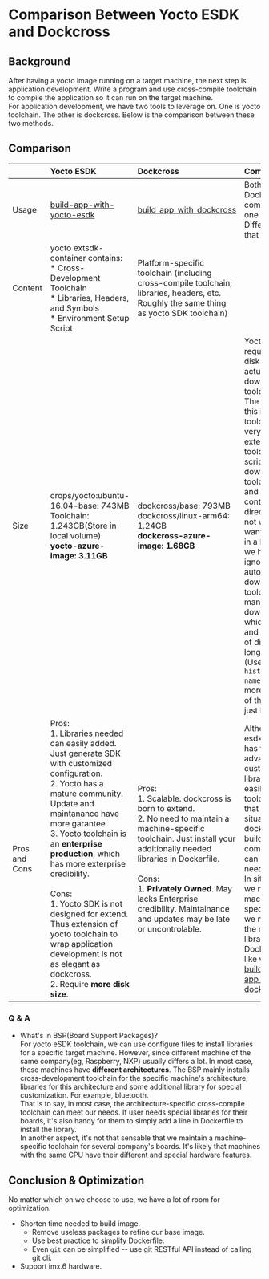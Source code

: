 # Comparison Between Yocto ESDK and Dockcross

## Background

After having a yocto image running on a target machine, the next step is application development. Write a program and use cross-compile toolchain to compile the application so it can run on the target machine.  
For application development, we have two tools to leverage on. One is yocto toolchain. The other is dockcross. Below is the comparison between these two methods.

## Comparison

| | Yocto ESDK | Dockcross| Comment |
|:---|:---|:---|:---|
| Usage |[build-app-with-yocto-esdk](./app_development/yocto_esdk/build_app_with_yocto_esdk.md) |[build_app_with_dockcross](./app_development/dockcross/build_app_with_dockcross.md) | Both can use a Dockerfile to compile app in one step. Differences are that   |
| Content | yocto extsdk-container contains: <br/> * Cross-Development Toolchain <br/> * Libraries, Headers, and Symbols <br/> * Environment Setup Script | Platform-specific toolchain (including cross-compile toolchain; libraries, headers, etc. Roughly the same thing as yocto SDK toolchain)  | |
| Size | crops/yocto:ubuntu-16.04-base: 743MB <br/> Toolchain: 1.243GB(Store in local volume)<br/> **yocto-azure-image: 3.11GB** | dockcross/base: 793MB <br/>dockcross/linux-arm64: 1.24GB  <br/>**dockcross-azure-image: 1.68GB** | Yocto SDK requires more disk because it actually download toolchain twice!! <br/>The reason for this is that yocto toolchain is not very handy to be extended. The toolchain shell script will download toolchain(2.1GB) and go into container directly, which is not what we want. To wrap it in a Dockerfile, we have to ignore the automatically downloaded toolchain and manually download one, which is ugly and waste a lot of disk space as long as time. <br/>(Use `docker history <image-name>` to see more infomation of the image you just built.) | 
| Pros and Cons | Pros: <br/> 1. Libraries needed can easily added. Just generate SDK with customized configuration. <br/> 2. Yocto has a mature community. Update and maintanance have more garantee. <br/>3. Yocto toolchain is an **enterprise production**, which has more exterprise credibility. <br/><br/> Cons: <br/> 1. Yocto SDK is not designed for extend. Thus extension of yocto toolchain to wrap application development is not as elegant as dockcross. <br/> 2. Require **more disk size**.    | Pros: <br/> 1. Scalable. dockcross is born to extend. <br/> 2. No need to maintain a machine-specific toolchain. Just install your additionally needed libraries in Dockerfile.  <br/><br/> Cons: <br/> 1. **Privately Owned**. May lacks Enterprise credibility. Maintainance and updates may be late or uncontrolable. <br/>   | Although yocto esdk toolchain has the advantage that customized libraries can be easily added into toolchain, fact is that in most situation dockcross build-in cross-compile library can meet our needs. <br/>In situation that we need machine-specific libraries, we manually add the needed library in Dockerfile just like we do in [building azure app with dockercross](./dockcross/examples/dockcross_azure/Dockerfile) |


### Q & A

* What's in BSP(Board Support Packages)?  
    For yocto eSDK toolchain, we can use configure files to install libraries for a specific target machine. However, since different machine of the same company(eg, Raspberry, NXP) usually differs a lot. In most case, these machines have **different architectures**. The BSP mainly installs cross-development toolchain for the specific machine's architecture, libraries for this architecture and some additional library for special customization. For example, bluetooth.  
    That is to say, in most case, the architecture-specific cross-compile toolchain can meet our needs. If user needs special libraries for their boards, it's also handy for them to simply add a line in Dockerfile to install the library.  
    In another aspect, it's not that sensable that we maintain a machine-specific toolchain for several company's boards. It's likely that machines with the same CPU have their different and special hardware features.

## Conclusion & Optimization

No matter which on we choose to use, we have a lot of room for optimization.

* Shorten time needed to build image.
    * Remove useless packages to refine our base image.
    * Use best practice to simplify Dockerfile.
    * Even `git` can be simplified -- use git RESTful API instead of calling git cli.
* Support imx.6 hardware.